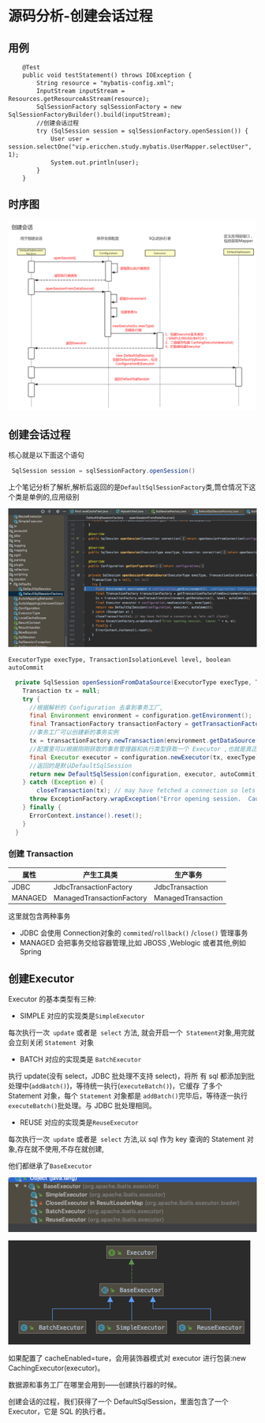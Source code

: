 # 源码分析-创建会话过程

## 用例

```
    @Test
    public void testStatement() throws IOException {
        String resource = "mybatis-config.xml";
        InputStream inputStream = Resources.getResourceAsStream(resource);
        SqlSessionFactory sqlSessionFactory = new SqlSessionFactoryBuilder().build(inputStream);
        //创建会话过程
        try (SqlSession session = sqlSessionFactory.openSession()) {
            User user = session.selectOne("vip.ericchen.study.mybatis.UserMapper.selectUser", 1);
            System.out.println(user);
        }
    }
```

## 时序图

![image-20200222202929112](assets/image-20200222202929112.png)

## 创建会话过程

核心就是以下面这个语句

```java
 SqlSession session = sqlSessionFactory.openSession()
```

上个笔记分析了解析,解析后返回的是`DefaultSqlSessionFactory`类,筒仓情况下这个类是单例的,应用级别

![image-20200222193750189](assets/image-20200222193750189.png)

```
ExecutorType execType, TransactionIsolationLevel level, boolean autoCommit
```

```java
  private SqlSession openSessionFromDataSource(ExecutorType execType, TransactionIsolationLevel level, boolean autoCommit) {
    Transaction tx = null;
    try {
      //根据解析的 Configuration 去拿到事务工厂,
      final Environment environment = configuration.getEnvironment();
      final TransactionFactory transactionFactory = getTransactionFactoryFromEnvironment(environment);
      //事务工厂可以创建新的事务实例
      tx = transactionFactory.newTransaction(environment.getDataSource(), level, autoCommit);
      //配置里可以根据刚刚获取的事务管理器和执行类型获取一个 Executor ,也就是真正的 SQL执行器
      final Executor executor = configuration.newExecutor(tx, execType);
      //返回的是默认DefaultSqlSession
      return new DefaultSqlSession(configuration, executor, autoCommit);
    } catch (Exception e) {
      	closeTransaction(tx); // may have fetched a connection so lets call close()
      throw ExceptionFactory.wrapException("Error opening session.  Cause: " + e, e);
    } finally {
      ErrorContext.instance().reset();
    }
  }
```

### 创建 Transaction

| 属性    | 产生工具类                | 生产事务           |
| ------- | ------------------------- | ------------------ |
| JDBC    | JdbcTransactionFactory    | JdbcTransaction    |
| MANAGED | ManagedTransactionFactory | ManagedTransaction |

这里就包含两种事务

- JDBC 会使用 Connection对象的 `commited`/`rollback()` /`close()` 管理事务
- MANAGED 会把事务交给容器管理,比如 JBOSS ,Weblogic 或者其他,例如 Spring

## 创建Executor

Executor 的基本类型有三种:



- SIMPLE 对应的实现类是`SimpleExecutor`

每次执行一次` update` 或者是` select` 方法, 就会开启一个` Statement`对象,用完就会立刻关闭 `Statement `对象

- BATCH 对应的实现类是 `BatchExecutor`

执行 update(没有 select，JDBC 批处理不支持 select)，将所 有 sql 都添加到批处理中(`addBatch()`)，等待统一执行(`executeBatch()`)，它缓存 了多个 Statement 对象，每个 `Statement` 对象都是 `addBatch()`完毕后，等待逐一执行 `executeBatch()`批处理。与 JDBC 批处理相同。

- REUSE 对应的实现类是`ReuseExecutor`

每次执行一次` update` 或者是` select` 方法,以 sql 作为 key 查询的 Statement 对象,存在就不使用,不存在就创建,

他们都继承了`BaseExecutor`

![image-20200222194815422](assets/image-20200222194815422.png)

![image-20200222194953045](assets/image-20200222194953045.png)



如果配置了 cacheEnabled=ture，会用装饰器模式对 executor 进行包装:new CachingExecutor(executor)。

数据源和事务工厂在哪里会用到——创建执行器的时候。

创建会话的过程，我们获得了一个 DefaultSqlSession，里面包含了一个 Executor，它是 SQL 的执行者。
